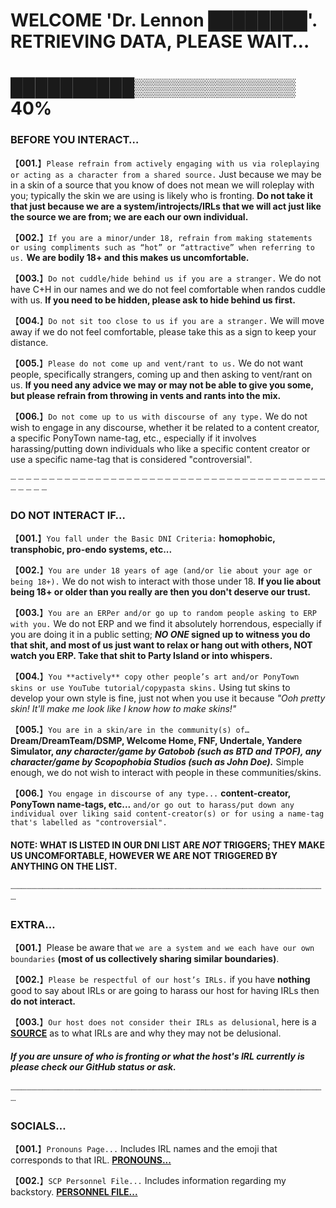 # WELCOME 'Dr. Lennon ████████'. RETRIEVING DATA, PLEASE WAIT…
# ██████████▒▒▒▒▒▒▒▒▒▒▒▒▒ 40%


### BEFORE YOU INTERACT…


【**001.**】`Please refrain from actively engaging with us via roleplaying or acting as a character from a shared source.` Just because we may be in a skin of a source that you know of does not mean we will roleplay with you; typically the skin we are using is likely who is fronting. **Do not take it that just because we are a system/introjects/IRLs that we will act just like the source we are from; we are each our own individual.**

【**002.**】`If you are a minor/under 18, refrain from making statements or using compliments such as “hot” or “attractive” when referring to us.` **We are bodily 18+ and this makes us uncomfortable.**

【**003.**】`Do not cuddle/hide behind us if you are a stranger.` We do not have C+H in our names and we do not feel comfortable when randos cuddle with us. **If you need to be hidden, please ask to hide behind us first.**

【**004.**】`Do not sit too close to us if you are a stranger.` We will move away if we do not feel comfortable, please take this as a sign to keep your distance.

【**005.**】`Please do not come up and vent/rant to us.` We do not want people, specifically strangers, coming up and then asking to vent/rant on us. **If you need any advice we may or may not be able to give you some, but please refrain from throwing in vents and rants into the mix.**

【**006.**】`Do not come up to us with discourse of any type.` We do not wish to engage in any discourse, whether it be related to a content creator, a specific PonyTown name-tag, etc., especially if it involves harassing/putting down individuals who like a specific content creator or use a specific name-tag that is considered "controversial".

┈ ┈ ┈ ┈ ┈ ┈ ┈ ┈ ┈ ┈ ┈ ┈ ┈ ┈ ┈ ┈ ┈ ┈ ┈ ┈ ┈ ┈ ┈ ┈ ┈ ┈ ┈ ┈ ┈ ┈ ┈ ┈ ┈ ┈ ┈ ┈ ┈ ┈ ┈ ┈ ┈ ┈ ┈ ┈ ┈ ┈

### DO NOT INTERACT IF…


【**001.**】`You fall under the Basic DNI Criteria:` **homophobic, transphobic, pro-endo systems, etc...**

【**002.**】`You are under 18 years of age (and/or lie about your age or being 18+).` We do not wish to interact with those under 18. **If you lie about being 18+ or older than you really are then you don't deserve our trust.**

【**003.**】`You are an ERPer and/or go up to random people asking to ERP with you.` We do not ERP and we find it absolutely horrendous, especially if you are doing it in a public setting; ***NO ONE* signed up to witness you do that shit, and most of us just want to relax or hang out with others, NOT watch you ERP. Take that shit to Party Island or into whispers.**

【**004.**】`You **actively** copy other people’s art and/or PonyTown skins or use YouTube tutorial/copypasta skins.` Using tut skins to develop your own style is fine, just not when you use it because *"Ooh pretty skin! It'll make me look like I know how to make skins!"*

【**005.**】`You are in a skin/are in the community(s) of…` **Dream/DreamTeam/DSMP, Welcome Home, FNF, Undertale, Yandere Simulator, *any character/game by Gatobob (such as BTD and TPOF), any character/game by Scopophobia Studios (such as John Doe).*** Simple enough, we do not wish to interact with people in these communities/skins.

【**006.**】`You engage in discourse of any type...` **content-creator, PonyTown name-tags, etc...** `and/or go out to harass/put down any individual over liking said content-creator(s) or for using a name-tag that's labelled as "controversial".`

#### **NOTE: WHAT IS LISTED IN OUR DNI LIST ARE *NOT* TRIGGERS; THEY MAKE US UNCOMFORTABLE, HOWEVER WE ARE NOT TRIGGERED BY ANYTHING ON THE LIST.**

┈┈┈┈┈┈┈┈┈┈┈┈┈┈┈┈┈┈┈┈┈┈┈┈┈┈┈┈┈┈┈┈┈┈┈┈┈┈┈┈┈┈┈┈┈┈┈┈┈┈┈┈┈┈┈┈┈┈┈┈

### EXTRA…


【**001.**】Please be aware that `we are a system and we each have our own boundaries` **(most of us collectively sharing similar boundaries)**.

【**002.**】`Please be respectful of our host’s IRLs.` if you have **nothing** good to say about IRLs or are going to harass our host for having IRLs then **do not interact.**

【**003.**】`Our host does not consider their IRLs as delusional`, here is a [**SOURCE**](https://rentry.co/IRLnotdelusional) as to what IRLs are and why they may not be delusional.


#### ***If you are unsure of who is fronting or what the host's IRL currently is please check our GitHub status or ask.***

┈┈┈┈┈┈┈┈┈┈┈┈┈┈┈┈┈┈┈┈┈┈┈┈┈┈┈┈┈┈┈┈┈┈┈┈┈┈┈┈┈┈┈┈┈┈┈┈┈┈┈┈┈┈┈┈┈┈┈┈

### SOCIALS…


【**001.**】`Pronouns Page...` Includes IRL names and the emoji that corresponds to that IRL. 
[**PRONOUNS...**](https://en.pronouns.page/@thosegoldeneyes)

【**002.**】`SCP Personnel File...` Includes information regarding my backstory. 
[**PERSONNEL FILE...**](https://lennon-personnel-file.carrd.co/)
